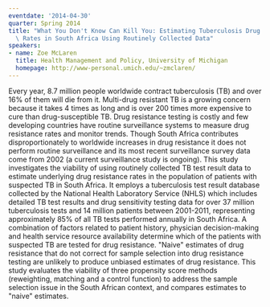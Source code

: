 ```yaml
---
eventdate: '2014-04-30'
quarter: Spring 2014
title: "What You Don't Know Can Kill You: Estimating Tuberculosis Drug Resistance\
  \ Rates in South Africa Using Routinely Collected Data"
speakers:
- name: Zoe McLaren
  title: Health Management and Policy, University of Michigan
  homepage: http://www-personal.umich.edu/~zmclaren/
---
```

Every year, 8.7 million people worldwide contract tuberculosis (TB) and over 16% of them will die from it. Multi-drug resistant TB is a growing concern because it takes 4 times as long and is over 200 times more expensive to cure than drug-susceptible TB. Drug resistance testing is costly and few developing countries have routine surveillance systems to measure drug resistance rates and monitor trends. Though South Africa contributes disproportionately to worldwide increases in drug resistance it does not perform routine surveillance and its most recent surveillance survey data come from 2002 (a current surveillance study is ongoing). This study investigates the viability of using routinely collected TB test result data to estimate underlying drug resistance rates in the population of patients with suspected TB in South Africa. It employs a tuberculosis test result database collected by the National Health Laboratory Service (NHLS) which includes detailed TB test results and drug sensitivity testing data for over 37 million tuberculosis tests and 14 million patients between 2001-2011, representing approximately 85% of all TB tests performed annually in South Africa. A combination of factors related to patient history, physician decision-making and health service resource availability determine which of the patients with suspected TB are tested for drug resistance. &quot;Naive&quot; estimates of drug resistance that do not correct for sample selection into drug resistance testing are unlikely to produce unbiased estimates of drug resistance. This study evaluates the viability of three propensity score methods (reweighting, matching and a control function) to address the sample selection issue in the South African context, and compares estimates to &quot;naive&quot; estimates.